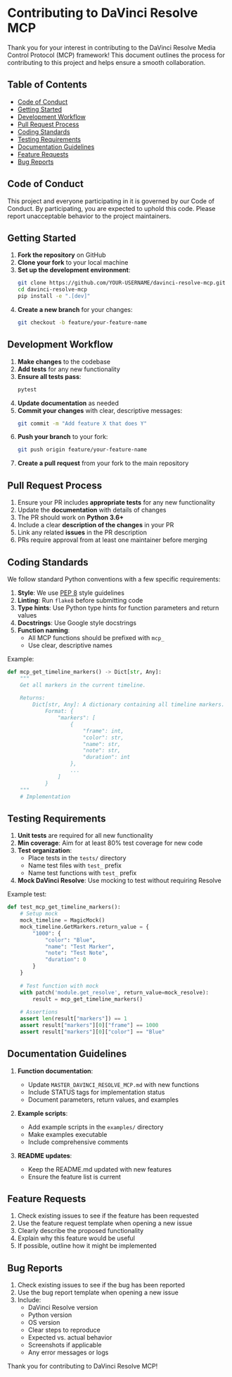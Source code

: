 # Contributing to DaVinci Resolve MCP

Thank you for your interest in contributing to the DaVinci Resolve Media Control Protocol (MCP) framework! This document outlines the process for contributing to this project and helps ensure a smooth collaboration.

## Table of Contents

- [Code of Conduct](#code-of-conduct)
- [Getting Started](#getting-started)
- [Development Workflow](#development-workflow)
- [Pull Request Process](#pull-request-process)
- [Coding Standards](#coding-standards)
- [Testing Requirements](#testing-requirements)
- [Documentation Guidelines](#documentation-guidelines)
- [Feature Requests](#feature-requests)
- [Bug Reports](#bug-reports)

## Code of Conduct

This project and everyone participating in it is governed by our Code of Conduct. By participating, you are expected to uphold this code. Please report unacceptable behavior to the project maintainers.

## Getting Started

1. **Fork the repository** on GitHub
2. **Clone your fork** to your local machine
3. **Set up the development environment**:
   ```bash
   git clone https://github.com/YOUR-USERNAME/davinci-resolve-mcp.git
   cd davinci-resolve-mcp
   pip install -e ".[dev]"
   ```
4. **Create a new branch** for your changes:
   ```bash
   git checkout -b feature/your-feature-name
   ```

## Development Workflow

1. **Make changes** to the codebase
2. **Add tests** for any new functionality
3. **Ensure all tests pass**:
   ```bash
   pytest
   ```
4. **Update documentation** as needed
5. **Commit your changes** with clear, descriptive messages:
   ```bash
   git commit -m "Add feature X that does Y"
   ```
6. **Push your branch** to your fork:
   ```bash
   git push origin feature/your-feature-name
   ```
7. **Create a pull request** from your fork to the main repository

## Pull Request Process

1. Ensure your PR includes **appropriate tests** for any new functionality
2. Update the **documentation** with details of changes
3. The PR should work on **Python 3.6+**
4. Include a clear **description of the changes** in your PR
5. Link any related **issues** in the PR description
6. PRs require approval from at least one maintainer before merging

## Coding Standards

We follow standard Python conventions with a few specific requirements:

1. **Style**: We use [PEP 8](https://www.python.org/dev/peps/pep-0008/) style guidelines
2. **Linting**: Run `flake8` before submitting code
3. **Type hints**: Use Python type hints for function parameters and return values
4. **Docstrings**: Use Google style docstrings
5. **Function naming**:
   - All MCP functions should be prefixed with `mcp_`
   - Use clear, descriptive names

Example:

```python
def mcp_get_timeline_markers() -> Dict[str, Any]:
    """
    Get all markers in the current timeline.
    
    Returns:
        Dict[str, Any]: A dictionary containing all timeline markers.
            Format: {
                "markers": [
                    {
                        "frame": int,
                        "color": str,
                        "name": str,
                        "note": str,
                        "duration": int
                    },
                    ...
                ]
            }
    """
    # Implementation
```

## Testing Requirements

1. **Unit tests** are required for all new functionality
2. **Min coverage**: Aim for at least 80% test coverage for new code
3. **Test organization**: 
   - Place tests in the `tests/` directory
   - Name test files with `test_` prefix
   - Name test functions with `test_` prefix
4. **Mock DaVinci Resolve**: Use mocking to test without requiring Resolve

Example test:

```python
def test_mcp_get_timeline_markers():
    # Setup mock
    mock_timeline = MagicMock()
    mock_timeline.GetMarkers.return_value = {
        "1000": {
            "color": "Blue",
            "name": "Test Marker",
            "note": "Test Note",
            "duration": 0
        }
    }
    
    # Test function with mock
    with patch('module.get_resolve', return_value=mock_resolve):
        result = mcp_get_timeline_markers()
    
    # Assertions
    assert len(result["markers"]) == 1
    assert result["markers"][0]["frame"] == 1000
    assert result["markers"][0]["color"] == "Blue"
```

## Documentation Guidelines

1. **Function documentation**:
   - Update `MASTER_DAVINCI_RESOLVE_MCP.md` with new functions
   - Include STATUS tags for implementation status
   - Document parameters, return values, and examples
   
2. **Example scripts**:
   - Add example scripts in the `examples/` directory
   - Make examples executable
   - Include comprehensive comments
   
3. **README updates**:
   - Keep the README.md updated with new features
   - Ensure the feature list is current

## Feature Requests

1. Check existing issues to see if the feature has been requested
2. Use the feature request template when opening a new issue
3. Clearly describe the proposed functionality
4. Explain why this feature would be useful
5. If possible, outline how it might be implemented

## Bug Reports

1. Check existing issues to see if the bug has been reported
2. Use the bug report template when opening a new issue
3. Include:
   - DaVinci Resolve version
   - Python version
   - OS version
   - Clear steps to reproduce
   - Expected vs. actual behavior
   - Screenshots if applicable
   - Any error messages or logs

Thank you for contributing to DaVinci Resolve MCP! 